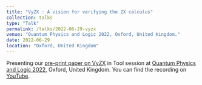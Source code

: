 ```yaml
---
title: "VyZX : A vision for verifying the ZX calculus"
collection: talks
type: "Talk"
permalink: /talks/2022-06-29-vyzx
venue: "Quantum Physics and Logic 2022, Oxford, United Kingdom."
date: 2022-06-29
location: "Oxford, United Kingdom"
---
```


Presenting our [pre-print paper on VyZX](/publication/2022-vyzx) in Tool session at [Quantum Physics and Logic 2022](https://www.qplconference.org/), Oxford, United Kingdom.
You can find the recording on [YouTube](https://youtu.be/sPv-ufgLr1E).

